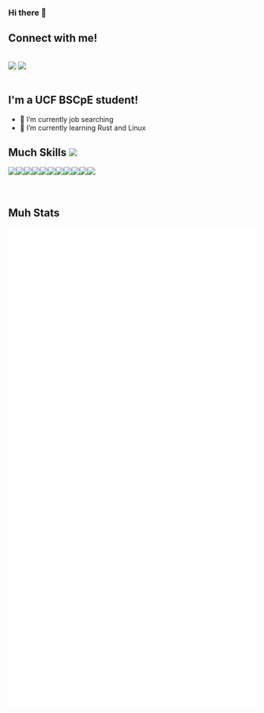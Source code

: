 ### Hi there 👋

## Connect with me!
<br>
<a href="mailto:pmwood@pm.me"><img src="https://img.shields.io/badge/ProtonMail-8B89CC?style=for-the-badge&logo=protonmail&logoColor=white"></a>
<a href="https://www.linkedin.com/in/plmwd"><img src="https://img.shields.io/badge/LinkedIn-0077B5?style=for-the-badge&logo=linkedin&logoColor=white"></a>
<br><br>


## I'm a UCF BSCpE student!
- 🔭 I’m currently job searching
- 🌱 I’m currently learning Rust and Linux 

## Much Skills <img width="90" height="auto" src="https://i.kym-cdn.com/entries/icons/original/000/013/564/doge.jpg">
<div style="display: flex">
<img src="https://img.shields.io/badge/Rust-000000?style=for-the-badge&logo=rust&logoColor=white">
<img src="https://img.shields.io/badge/C-00599C?style=for-the-badge&logo=c&logoColor=white">
<img src="https://img.shields.io/badge/Python-14354C?style=for-the-badge&logo=python&logoColor=white">
<img src="https://img.shields.io/badge/Java-ED8B00?style=for-the-badge&logo=java&logoColor=white">
<img src="https://img.shields.io/badge/Lua-2C2D72?style=for-the-badge&logo=lua&logoColor=white">
<img src="https://img.shields.io/badge/Shell_Script-121011?style=for-the-badge&logo=gnu-bash&logoColor=white">
<img src="https://img.shields.io/badge/Bootstrap-563D7C?style=for-the-badge&logo=bootstrap&logoColor=white">
<img src="https://img.shields.io/badge/JavaScript-F7DF1E?style=for-the-badge&logo=javascript&logoColor=black">
 <img src="https://img.shields.io/badge/TypeScript-3178c6?style=for-the-badge&logo=typescript&logoColor=white">
<img src="https://img.shields.io/badge/HTML-239120?style=for-the-badge&logo=html5&logoColor=white">
<img src="https://img.shields.io/badge/CSS-239120?&style=for-the-badge&logo=css3&logoColor=white">
</div>
<br><br>

## Muh Stats
![Metrics](/github-metrics.svg)

<!-- ## Stats -->
<!-- ![Anurag's GitHub stats](https://github-readme-stats.vercel.app/api?username=plmwd&show_icons=true&theme=cobalt)
[![Top Langs](https://github-readme-stats.vercel.app/api/top-langs/?username=plmwd&layout=compact&hide=VHDL,SystemVerilog,Coq,V,Tcl,Assembly&theme=cobalt)](https://github.com/anuraghazra/github-readme-stats) -->

<!--
**plmwd/plmwd** is a ✨ _special_ ✨ repository because its `README.md` (this file) appears on your GitHub profile.

Here are some ideas to get you started:

- 🔭 I’m currently working on ...
- 🌱 I’m currently learning ...
- 👯 I’m looking to collaborate on ...
- 🤔 I’m looking for help with ...
- 💬 Ask me about ...
- 📫 How to reach me: ...
- 😄 Pronouns: ...
- ⚡ Fun fact: ...
-->
